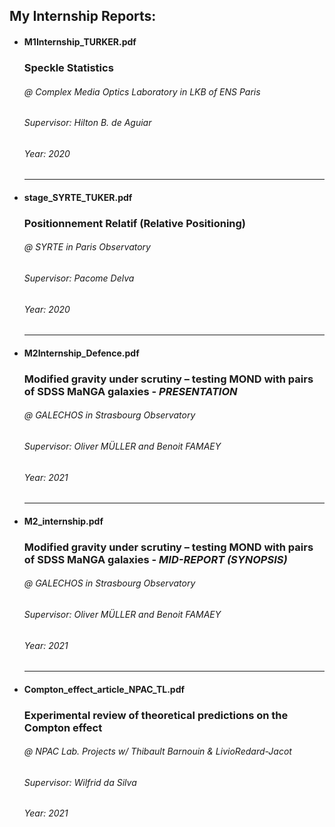 ## My Internship Reports:
* #### M1Internship_TURKER.pdf
  
  ### Speckle Statistics
  ###### @ Complex Media Optics Laboratory in LKB of ENS Paris
  
  ###### Supervisor: _Hilton B. de Aguiar_
  
  ###### Year: 2020
  
  
  ---
  
* #### stage_SYRTE_TUKER.pdf
  
  ### Positionnement Relatif (Relative Positioning)
  
  ###### @ SYRTE in Paris Observatory
  
  ###### Supervisor: _Pacome Delva_
  
  ###### Year: 2020
  
  
  ---
  
* #### M2Internship_Defence.pdf

  ### Modified gravity under scrutiny – testing MOND with pairs of SDSS MaNGA galaxies - _PRESENTATION_
  
  ###### @ GALECHOS in Strasbourg Observatory
  
  ###### Supervisor: _Oliver MÜLLER_ and _Benoit FAMAEY_
  
  ###### Year: 2021
  
  
  ---
    
* #### M2_internship.pdf

  ### Modified gravity under scrutiny – testing MOND with pairs of SDSS MaNGA galaxies - _MID-REPORT (SYNOPSIS)_
  
  ###### @ GALECHOS in Strasbourg Observatory
  
  ###### Supervisor: _Oliver MÜLLER_ and _Benoit FAMAEY_
  
  ###### Year: 2021
  
  
  ---
    
* #### Compton_effect_article_NPAC_TL.pdf

  ### Experimental review of theoretical predictions on the Compton effect
  
  ###### @ NPAC Lab. Projects w/ Thibault Barnouin & LivioRedard-Jacot
  
  ###### Supervisor: _Wilfrid da Silva_ 
  
  ###### Year: 2021
  
  

  
  

